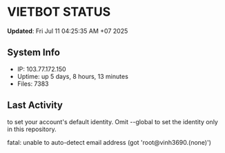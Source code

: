 # VIETBOT STATUS
**Updated**: Fri Jul 11 04:25:35 AM +07 2025

## System Info
- IP: 103.77.172.150
- Uptime: up 5 days, 8 hours, 13 minutes
- Files: 7383

## Last Activity

to set your account's default identity.
Omit --global to set the identity only in this repository.

fatal: unable to auto-detect email address (got 'root@vinh3690.(none)')
